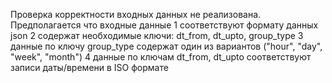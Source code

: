 Проверка корректности входных данных не реализована.
Предполагается что входные данные
1 соответствуют формату данных json
2 содержат необходимые ключи: dt_from, dt_upto, group_type
3 данные по ключу group_type содержат один из вариантов ("hour", "day", "week", "month")
4 данные по ключам dt_from, dt_upto соответствуют записи даты/времени в ISO формате